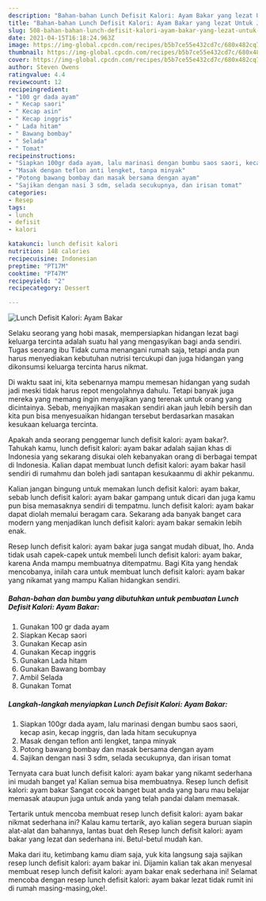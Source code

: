 ```yaml
---
description: "Bahan-bahan Lunch Defisit Kalori: Ayam Bakar yang lezat Untuk Jualan"
title: "Bahan-bahan Lunch Defisit Kalori: Ayam Bakar yang lezat Untuk Jualan"
slug: 508-bahan-bahan-lunch-defisit-kalori-ayam-bakar-yang-lezat-untuk-jualan
date: 2021-04-15T16:18:24.963Z
image: https://img-global.cpcdn.com/recipes/b5b7ce55e432cd7c/680x482cq70/lunch-defisit-kalori-ayam-bakar-foto-resep-utama.jpg
thumbnail: https://img-global.cpcdn.com/recipes/b5b7ce55e432cd7c/680x482cq70/lunch-defisit-kalori-ayam-bakar-foto-resep-utama.jpg
cover: https://img-global.cpcdn.com/recipes/b5b7ce55e432cd7c/680x482cq70/lunch-defisit-kalori-ayam-bakar-foto-resep-utama.jpg
author: Steven Owens
ratingvalue: 4.4
reviewcount: 12
recipeingredient:
- "100 gr dada ayam"
- " Kecap saori"
- " Kecap asin"
- " Kecap inggris"
- " Lada hitam"
- " Bawang bombay"
- " Selada"
- " Tomat"
recipeinstructions:
- "Siapkan 100gr dada ayam, lalu marinasi dengan bumbu saos saori, kecap asin, kecap inggris, dan lada hitam secukupnya"
- "Masak dengan teflon anti lengket, tanpa minyak"
- "Potong bawang bombay dan masak bersama dengan ayam"
- "Sajikan dengan nasi 3 sdm, selada secukupnya, dan irisan tomat"
categories:
- Resep
tags:
- lunch
- defisit
- kalori

katakunci: lunch defisit kalori 
nutrition: 148 calories
recipecuisine: Indonesian
preptime: "PT17M"
cooktime: "PT47M"
recipeyield: "2"
recipecategory: Dessert

---
```



![Lunch Defisit Kalori: Ayam Bakar](https://img-global.cpcdn.com/recipes/b5b7ce55e432cd7c/680x482cq70/lunch-defisit-kalori-ayam-bakar-foto-resep-utama.jpg)

Selaku seorang yang hobi masak, mempersiapkan hidangan lezat bagi keluarga tercinta adalah suatu hal yang mengasyikan bagi anda sendiri. Tugas seorang ibu Tidak cuma menangani rumah saja, tetapi anda pun harus menyediakan kebutuhan nutrisi tercukupi dan juga hidangan yang dikonsumsi keluarga tercinta harus nikmat.

Di waktu  saat ini, kita sebenarnya mampu memesan hidangan yang sudah jadi meski tidak harus repot mengolahnya dahulu. Tetapi banyak juga mereka yang memang ingin menyajikan yang terenak untuk orang yang dicintainya. Sebab, menyajikan masakan sendiri akan jauh lebih bersih dan kita pun bisa menyesuaikan hidangan tersebut berdasarkan masakan kesukaan keluarga tercinta. 



Apakah anda seorang penggemar lunch defisit kalori: ayam bakar?. Tahukah kamu, lunch defisit kalori: ayam bakar adalah sajian khas di Indonesia yang sekarang disukai oleh kebanyakan orang di berbagai tempat di Indonesia. Kalian dapat membuat lunch defisit kalori: ayam bakar hasil sendiri di rumahmu dan boleh jadi santapan kesukaanmu di akhir pekanmu.

Kalian jangan bingung untuk memakan lunch defisit kalori: ayam bakar, sebab lunch defisit kalori: ayam bakar gampang untuk dicari dan juga kamu pun bisa memasaknya sendiri di tempatmu. lunch defisit kalori: ayam bakar dapat diolah memalui beragam cara. Sekarang ada banyak banget cara modern yang menjadikan lunch defisit kalori: ayam bakar semakin lebih enak.

Resep lunch defisit kalori: ayam bakar juga sangat mudah dibuat, lho. Anda tidak usah capek-capek untuk membeli lunch defisit kalori: ayam bakar, karena Anda mampu membuatnya ditempatmu. Bagi Kita yang hendak mencobanya, inilah cara untuk membuat lunch defisit kalori: ayam bakar yang nikamat yang mampu Kalian hidangkan sendiri.

<!--inarticleads1-->

##### Bahan-bahan dan bumbu yang dibutuhkan untuk pembuatan Lunch Defisit Kalori: Ayam Bakar:

1. Gunakan 100 gr dada ayam
1. Siapkan  Kecap saori
1. Gunakan  Kecap asin
1. Gunakan  Kecap inggris
1. Gunakan  Lada hitam
1. Gunakan  Bawang bombay
1. Ambil  Selada
1. Gunakan  Tomat




<!--inarticleads2-->

##### Langkah-langkah menyiapkan Lunch Defisit Kalori: Ayam Bakar:

1. Siapkan 100gr dada ayam, lalu marinasi dengan bumbu saos saori, kecap asin, kecap inggris, dan lada hitam secukupnya
1. Masak dengan teflon anti lengket, tanpa minyak
1. Potong bawang bombay dan masak bersama dengan ayam
1. Sajikan dengan nasi 3 sdm, selada secukupnya, dan irisan tomat




Ternyata cara buat lunch defisit kalori: ayam bakar yang nikamt sederhana ini mudah banget ya! Kalian semua bisa membuatnya. Resep lunch defisit kalori: ayam bakar Sangat cocok banget buat anda yang baru mau belajar memasak ataupun juga untuk anda yang telah pandai dalam memasak.

Tertarik untuk mencoba membuat resep lunch defisit kalori: ayam bakar nikmat sederhana ini? Kalau kamu tertarik, ayo kalian segera buruan siapin alat-alat dan bahannya, lantas buat deh Resep lunch defisit kalori: ayam bakar yang lezat dan sederhana ini. Betul-betul mudah kan. 

Maka dari itu, ketimbang kamu diam saja, yuk kita langsung saja sajikan resep lunch defisit kalori: ayam bakar ini. Dijamin kalian tak akan menyesal membuat resep lunch defisit kalori: ayam bakar enak sederhana ini! Selamat mencoba dengan resep lunch defisit kalori: ayam bakar lezat tidak rumit ini di rumah masing-masing,oke!.

